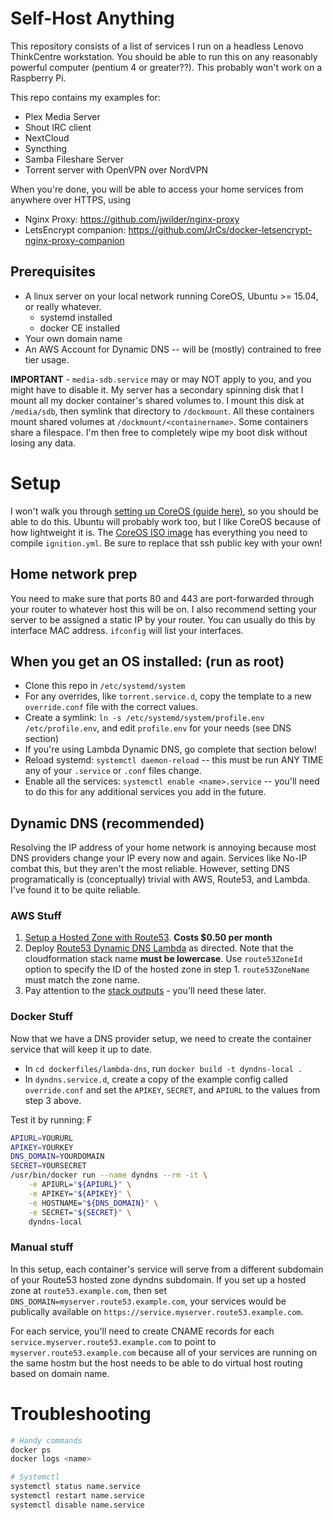 # Self-Host Anything

This repository consists of a list of services I run on a headless Lenovo ThinkCentre workstation.  You should be able to run this on any reasonably powerful computer (pentium 4 or greater??).  This probably won't work on a Raspberry Pi.

This repo contains my examples for:

* Plex Media Server
* Shout IRC client
* NextCloud
* Syncthing
* Samba Fileshare Server
* Torrent server with OpenVPN over NordVPN

When you're done, you will be able to access your home services from anywhere over HTTPS, using

* Nginx Proxy: https://github.com/jwilder/nginx-proxy
* LetsEncrypt companion: https://github.com/JrCs/docker-letsencrypt-nginx-proxy-companion

## Prerequisites

* A linux server on your local network running CoreOS, Ubuntu >= 15.04, or really whatever.
  * systemd installed
  * docker CE installed
* Your own domain name
* An AWS Account for Dynamic DNS -- will be (mostly) contrained to free tier usage.

**IMPORTANT** - `media-sdb.service` may or may NOT apply to you, and you might have to disable it.  My server has a secondary spinning disk that I mount all my docker container's shared volumes to.  I mount this disk at `/media/sdb`, then symlink that directory to `/dockmount`.  All these containers mount shared volumes at `/dockmount/<containername>`.  Some containers share a filespace.  I'm then free to completely wipe my boot disk without losing any data.

# Setup

I won't walk you through [setting up CoreOS (guide here)](https://coreos.com/os/docs/latest/installing-to-disk.html), so you should be able to do this.  Ubuntu will probably work too, but I like CoreOS because of how lightweight it is.  The [CoreOS ISO image](https://coreos.com/os/docs/latest/booting-with-iso.html) has everything you need to compile `ignition.yml`.  Be sure to replace that ssh public key with your own!

## Home network prep

You need to make sure that ports 80 and 443 are port-forwarded through your router to whatever host this will be on.  I also recommend setting your server to be assigned a static IP by your router.  You can usually do this by interface MAC address.  `ifconfig` will list your interfaces.

## When you get an OS installed: (run as root)

* Clone this repo in `/etc/systemd/system`
* For any overrides, like `torrent.service.d`, copy the template to a new `override.conf` file with the correct values.
* Create a symlink: `ln -s /etc/systemd/system/profile.env /etc/profile.env`, and edit `profile.env` for your needs (see DNS section)
* If you're using Lambda Dynamic DNS, go complete that section below!
* Reload systemd: `systemctl daemon-reload`  -- this must be run ANY TIME any of your `.service` or `.conf` files change.
* Enable all the services: `systemctl enable <name>.service` -- you'll need to do this for any additional services you add in the future.

## Dynamic DNS (recommended)

Resolving the IP address of your home network is annoying because most DNS providers change your IP every now and again.  Services like No-IP combat this, but they aren't the most reliable.  However, setting DNS programatically is (conceptually) trivial with AWS, Route53, and Lambda.  I've found it to be quite reliable.

### AWS Stuff

1. [Setup a Hosted Zone with Route53](https://docs.aws.amazon.com/Route53/latest/DeveloperGuide/CreatingHostedZone.html). **Costs $0.50 per month**
2. Deploy [Route53 Dynamic DNS Lambda](https://github.com/awslabs/route53-dynamic-dns-with-lambda) as directed.  Note that the cloudformation stack name **must be lowercase**.  Use `route53ZoneId` option to specify the ID of the hosted zone in step 1.  `route53ZoneName` must match the zone name.
3. Pay attention to the [stack outputs](https://github.com/awslabs/route53-dynamic-dns-with-lambda#cloudformation-stack-outputs) - you'll need these later.

### Docker Stuff

Now that we have a DNS provider setup, we need to create the container service that will keep it up to date.

* In `cd dockerfiles/lambda-dns`, run `docker build -t dyndns-local .`
* In `dyndns.service.d`, create a copy of the example config called `override.conf` and set the `APIKEY`, `SECRET`, and `APIURL` to the values from step 3 above.

Test it by running:
F
```bash
APIURL=YOURURL
APIKEY=YOURKEY
DNS_DOMAIN=YOURDOMAIN
SECRET=YOURSECRET
/usr/bin/docker run --name dyndns --rm -it \
    -e APIURL="${APIURL}" \
    -e APIKEY="${APIKEY}" \
    -e HOSTNAME="${DNS_DOMAIN}" \
    -e SECRET="${SECRET}" \
    dyndns-local
```

### Manual stuff

In this setup, each container's service will serve from a different subdomain of your Route53 hosted zone dyndns subdomain.  If you set up a hosted zone at `route53.example.com`, then set `DNS_DOMAIN=myserver.route53.example.com`, your services would be publically available on `https://service.myserver.route53.example.com`.

For each service, you'll need to create CNAME records for each `service.myserver.route53.example.com` to point to `myserver.route53.example.com` because all of your services are running on the same hostm but the host needs to be able to do virtual host routing based on domain name.

# Troubleshooting

```bash
# Handy commands
docker ps
docker logs <name>

# Systemctl
systemctl status name.service
systemctl restart name.service
systemctl disable name.service
```
